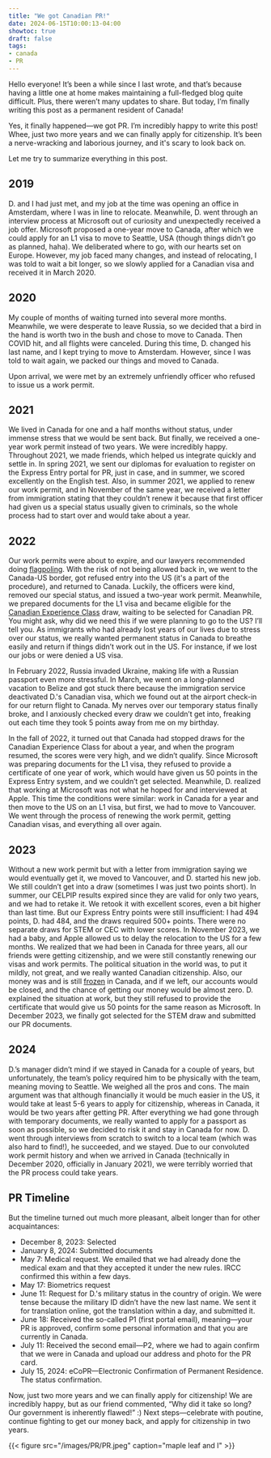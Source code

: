 ```yaml
---
title: "We got Canadian PR!"
date: 2024-06-15T10:00:13-04:00
showtoc: true
draft: false
tags:
- canada
- PR 
---
```

Hello everyone! It’s been a while since I last wrote, and that’s because having a little one at home makes maintaining a full-fledged blog quite difficult. Plus, there weren’t many updates to share. But today, I’m finally writing this post as a permanent resident of Canada!

Yes, it finally happened—we got PR. I’m incredibly happy to write this post! Whee, just two more years and we can finally apply for citizenship. It’s been a nerve-wracking and laborious journey, and it's scary to look back on.

Let me try to summarize everything in this post.

## 2019

D. and I had just met, and my job at the time was opening an office in Amsterdam, where I was in line to relocate. Meanwhile, D. went through an interview process at Microsoft out of curiosity and unexpectedly received a job offer. Microsoft proposed a one-year move to Canada, after which we could apply for an L1 visa to move to Seattle, USA (though things didn’t go as planned, haha). We deliberated where to go, with our hearts set on Europe. However, my job faced many changes, and instead of relocating, I was told to wait a bit longer, so we slowly applied for a Canadian visa and received it in March 2020.

## 2020

My couple of months of waiting turned into several more months. Meanwhile, we were desperate to leave Russia, so we decided that a bird in the hand is worth two in the bush and chose to move to Canada. Then COVID hit, and all flights were canceled. During this time, D. changed his last name, and I kept trying to move to Amsterdam. However, since I was told to wait again, we packed our things and moved to Canada.

Upon arrival, we were met by an extremely unfriendly officer who refused to issue us a work permit.

## 2021

We lived in Canada for one and a half months without status, under immense stress that we would be sent back. But finally, we received a one-year work permit instead of two years. We were incredibly happy. Throughout 2021, we made friends, which helped us integrate quickly and settle in. In spring 2021, we sent our diplomas for evaluation to register on the Express Entry portal for PR, just in case, and in summer, we scored excellently on the English test. Also, in summer 2021, we applied to renew our work permit, and in November of the same year, we received a letter from immigration stating that they couldn’t renew it because that first officer had given us a special status usually given to criminals, so the whole process had to start over and would take about a year.

## 2022

Our work permits were about to expire, and our lawyers recommended doing [flagpoling](https://www.immigrationstationcanada.com/post/what-is-flagpoling). With the risk of not being allowed back in, we went to the Canada-US border, got refused entry into the US (it's a part of the procedure), and returned to Canada. Luckily, the officers were kind, removed our special status, and issued a two-year work permit. Meanwhile, we prepared documents for the L1 visa and became eligible for the [Canadian Experience Class](https://www.canada.ca/en/immigration-refugees-citizenship/services/immigrate-canada/express-entry/eligibility/canadian-experience-class.html) draw, waiting to be selected for Canadian PR. You might ask, why did we need this if we were planning to go to the US? I’ll tell you. As immigrants who had already lost years of our lives due to stress over our status, we really wanted permanent status in Canada to breathe easily and return if things didn’t work out in the US. For instance, if we lost our jobs or were denied a US visa.

In February 2022, Russia invaded Ukraine, making life with a Russian passport even more stressful. In March, we went on a long-planned vacation to Belize and got stuck there because the immigration service deactivated D.'s Canadian visa, which we found out at the airport check-in for our return flight to Canada. My nerves over our temporary status finally broke, and I anxiously checked every draw we couldn’t get into, freaking out each time they took 5 points away from me on my birthday.

In the fall of 2022, it turned out that Canada had stopped draws for the Canadian Experience Class for about a year, and when the program resumed, the scores were very high, and we didn’t qualify. Since Microsoft was preparing documents for the L1 visa, they refused to provide a certificate of one year of work, which would have given us 50 points in the Express Entry system, and we couldn’t get selected. Meanwhile, D. realized that working at Microsoft was not what he hoped for and interviewed at Apple. This time the conditions were similar: work in Canada for a year and then move to the US on an L1 visa, but first, we had to move to Vancouver. We went through the process of renewing the work permit, getting Canadian visas, and everything all over again.

## 2023

Without a new work permit but with a letter from immigration saying we would eventually get it, we moved to Vancouver, and D. started his new job. We still couldn’t get into a draw (sometimes I was just two points short). In summer, our CELPIP results expired since they are valid for only two years, and we had to retake it. We retook it with excellent scores, even a bit higher than last time. But our Express Entry points were still insufficient: I had 494 points, D. had 484, and the draws required 500+ points. There were no separate draws for STEM or CEC with lower scores. In November 2023, we had a baby, and Apple allowed us to delay the relocation to the US for a few months. We realized that we had been in Canada for three years, all our friends were getting citizenship, and we were still constantly renewing our visas and work permits. The political situation in the world was, to put it mildly, not great, and we really wanted Canadian citizenship. Also, our money was and is still [frozen](https://www.cbc.ca/news/politics/canada-russia-ukraine-sanctions-1.6736088) in Canada, and if we left, our accounts would be closed, and the chance of getting our money would be almost zero. D. explained the situation at work, but they still refused to provide the certificate that would give us 50 points for the same reason as Microsoft. In December 2023, we finally got selected for the STEM draw and submitted our PR documents. 

## 2024
D.’s manager didn’t mind if we stayed in Canada for a couple of years, but unfortunately, the team’s policy required him to be physically with the team, meaning moving to Seattle. We weighed all the pros and cons. The main argument was that although financially it would be much easier in the US, it would take at least 5-6 years to apply for citizenship, whereas in Canada, it would be two years after getting PR. After everything we had gone through with temporary documents, we really wanted to apply for a passport as soon as possible, so we decided to risk it and stay in Canada for now. D. went through interviews from scratch to switch to a local team (which was also hard to find!), he succeeded, and we stayed. Due to our convoluted work permit history and when we arrived in Canada (technically in December 2020, officially in January 2021), we were terribly worried that the PR process could take years.

## PR Timeline
But the timeline turned out much more pleasant, albeit longer than for other acquaintances:

- December 8, 2023: Selected  
- January 8, 2024: Submitted documents  
- May 7: Medical request. We emailed that we had already done the medical exam and that they accepted it under the new rules. IRCC confirmed this within a few days.  
- May 17: Biometrics request  
- June 11: Request for D.'s military status in the country of origin. We were tense because the military ID didn’t have the new last name. We sent it for translation online, got the translation within a day, and submitted it.  
- June 18: Received the so-called P1 (first portal email), meaning—your PR is approved, confirm some personal information and that you are currently in Canada.  
- July 11: Received the second email—P2, where we had to again confirm that we were in Canada and upload our address and photo for the PR card.  
- July 15, 2024: eCoPR—Electronic Confirmation of Permanent Residence. The status confirmation.  

Now, just two more years and we can finally apply for citizenship! We are incredibly happy, but as our friend commented, “Why did it take so long? Our government is inherently flawed!” :) Next steps—celebrate with poutine, continue fighting to get our money back, and apply for citizenship in two years.

{{< figure src="/images/PR/PR.jpeg" caption="maple leaf and I" >}}





